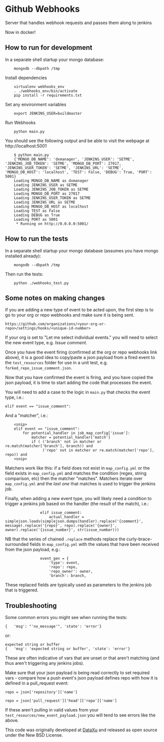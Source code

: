 Github Webhooks
===============
Server that handles webhook requests and passes them along to jenkins

Now in docker!

How to run for development
--------------------------

In a separate shell startup your mongo database:

        mongodb --dbpath /tmp

Install dependencies

        virtualenv webhooks_env
        . ./webhooks_env/bin/activate
        pip install -r requirements.txt

Set any environment variables

        export JENKINS_USER=buildmaster

Run Webhooks

        python main.py

You should see the following output and be able to visit the webpage at http://localhost:5001

        $ python main.py
        {'MONGO_DB_NAME': 'dxmanager', 'JENKINS_USER': 'SETME', 'JENKINS_JOB_TOKEN': 'SETME', 'MONGO_DB_PORT': 27017, 'JENKINS_USER_TOKEN': 'SETME', 'JENKINS_URL': 'SETME', 'MONGO_DB_HOST': 'localhost', 'TEST': False, 'DEBUG': True, 'PORT': 5001}
        Loading MONGO_DB_NAME as dxmanager
        Loading JENKINS_USER as SETME
        Loading JENKINS_JOB_TOKEN as SETME
        Loading MONGO_DB_PORT as 27017
        Loading JENKINS_USER_TOKEN as SETME
        Loading JENKINS_URL as SETME
        Loading MONGO_DB_HOST as localhost
        Loading TEST as False
        Loading DEBUG as True
        Loading PORT as 5001
         * Running on http://0.0.0.0:5001/


How to run the tests
--------------------

In a separate shell startup your mongo database (assumes you have mongo
installed already):

        mongodb --dbpath /tmp

Then run the tests:

        python ./webhooks_test.py

Some notes on making changes
--------------------

If you are adding a new type of event to be acted upon, the first step
is to go to your org or repo webhooks and make sure it is being sent.

`https://github.com/organizations/<your-org-or-repo>/settings/hooks/<unique-id-number>`

If your org is set to "Let me select individual events." you will need
to select the new event type, e.g. *Issue comment*.

Once you have the event firing (confirmed at the org or repo webhooks
link above), it is a good idea to copy/paste a json payload from a
fired event to the `test_resources` folder for use in a unit test,
e.g. `forked_repo_issue_comment.json`.

Now that you have confirmed the event is firing, and you have copied the json
payload, it is time to start adding the code that processes the event.

You will need to add a case to the logic in `main.py` that
checks the event type, i.e.:

`elif event == "issue_comment":`

And a "matcher", i.e.:

        <snip>
        elif event == "issue_comment":
            for potential_handler in job_map_config['issue']:
                matcher = potential_handler['match']
                if ( ('branch' not in matcher or re.match(matcher['branch'], branch)) and
                     ('repo' not in matcher or re.match(matcher['repo'], repo)) and
        <snip>

Matchers work like this: if a field does not exist in `map_config.yml` or the
field exists in `map_config.yml` and matches the condition (regex,
string comparison, etc) then the matcher "matches". Matchers iterate
over `map_config.yml` and the *last one* that matches is used to trigger
the jenkins job.

Finally, when adding a new event type, you will likely need a
condition to trigger a jenkins job based on the handler (the result of
the match), i.e.:

                    elif issue_comment:
                        actual_handler = simplejson.loads(simplejson.dumps(handler).replace('{comment}', message).replace('{repo}', repo).replace('{owner}', owner).replace('{issue_number}', str(issue_number)))

NB that the series of chained `.replace` methods replace the
curly-brace-surrounded fields in `map_config.yml` with the values that
have been received from the json payload, e.g.:

                    event_gen = {
                        'type': event,
                        'repo': repo,
                        'repo_owner': owner,
                        'branch': branch,

These replaced fields are typically used as parameters to the jenkins
job that is triggered.

Troubleshooting
---------------

Some common errors you might see when running the tests:

    {   'msg': "'no_message'", 'state': 'error'}

or:

    expected string or buffer
    {   'msg': 'expected string or buffer', 'state': 'error'}

These are often indicative of vars that are unset or that aren't
matching (and thus aren't triggering any jenkins jobs).

Make sure that your json payload is being read correctly to set
required vars - compare how a push event's json payload defines repo
with how it is defined in a pull_request event:

    repo = json['repository']['name']

    repo = json['pull_request']['head']['repo']['name']

If these aren't pulling in valid values from your
`test_resources/new_event_payload.json` you will tend to see errors
like the above.

This code was originally developed at [DataXu](https://www.dataxu.com/) and released as open source under the New BSD License.
